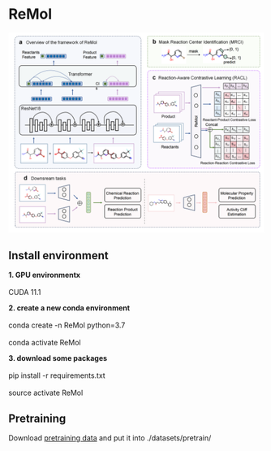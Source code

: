 # ReMol
![image](img/ReMol.png)


## Install environment

**1. GPU environmentx**<br>  
CUDA 11.1

**2. create a new conda environment**<br>  
conda create -n ReMol python=3.7<br>  
conda activate ReMol  

**3. download some packages**<br>  
pip install -r requirements.txt<br>  
source activate ReMol  

## Pretraining
Download [pretraining data]() and put it into ./datasets/pretrain/<br>  

